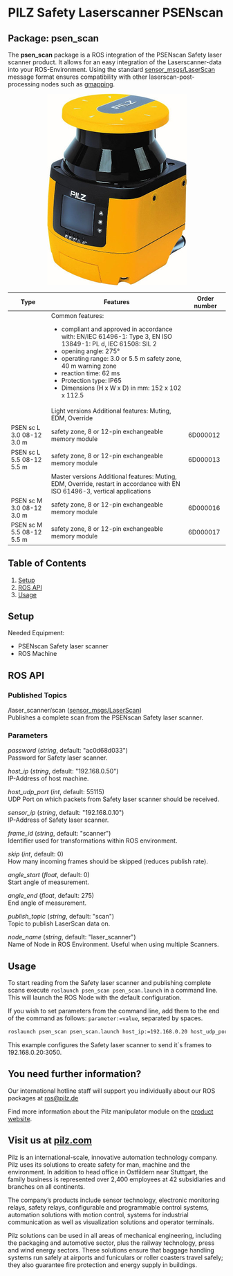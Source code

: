 # PILZ Safety Laserscanner PSENscan

## Package: psen_scan

The **psen_scan** package is a ROS integration of the PSENscan Safety laser scanner product. It allows for an easy integration of the Laserscanner-data into your ROS-Environment. Using the standard [sensor_msgs/LaserScan][] message format ensures compatibility with other laserscan-post-processing nodes such as [gmapping][].

<p align="center">
<img src="img/PSENscan.jpg" alt="Pilz Safety Laserscanner" title="Pilz Safety Laserscanner">
</p>

| Type | Features | Order number |
|------|----------|--------------|
| |	Common features:<ul><li>compliant and approved in accordance with: EN/IEC 61496-1: Type 3, EN ISO 13849-1: PL d, IEC 61508: SIL 2</li><li>opening angle: 275°</li><li>operating range: 3.0 or 5.5 m safety zone, 40 m warning zone</li><li>reaction time: 62 ms</li><li>Protection type: IP65</li><li>Dimensions (H x W x D) in mm: 152 x 102 x 112.5</li></ul> | |
| |Light versions	Additional features: Muting, EDM, Override | |
| PSEN sc L 3.0 08-12	3.0 m | safety zone, 8 or 12-pin exchangeable memory module |	6D000012 |
| PSEN sc L 5.5 08-12	5.5 m | safety zone, 8 or 12-pin exchangeable memory module	| 6D000013 |
| | Master versions	Additional features: Muting, EDM, Override, restart in accordance with EN ISO 61496-3, vertical applications| |
| PSEN sc M 3.0 08-12	3.0 m | safety zone, 8 or 12-pin exchangeable memory module	| 6D000016 |
| PSEN sc M 5.5 08-12	5.5 m | safety zone, 8 or 12-pin exchangeable memory module	| 6D000017 |

## Table of Contents

1. [Setup](#setup)
2. [ROS API](#ros_api)
3. [Usage](#usage)

## Setup

Needed Equipment:
- PSENscan Safety laser scanner
- ROS Machine

## ROS API

### Published Topics
/laser_scanner/scan ([sensor_msgs/LaserScan][])<br/>
Publishes a complete scan from the PSENscan Safety laser scanner.

### Parameters
_password_ (_string_, default: "ac0d68d033")<br/>
Password for Safety laser scanner.

_host_ip_ (_string_, default: "192.168.0.50")<br/>
IP-Address of host machine.

_host_udp_port_ (_int_, default: 55115)<br/>
UDP Port on which packets from Safety laser scanner should be received.

_sensor_ip_ (_string_, default: "192.168.0.10")<br/>
IP-Address of Safety laser scanner.

_frame_id_ (_string_, default: "scanner")<br/>
Identifier used for transformations within ROS environment.

_skip_ (_int_, default: 0)<br/>
How many incoming frames should be skipped (reduces publish rate).

_angle_start_ (_float_, default: 0)<br/>
Start angle of measurement.

_angle_end_ (_float_, default: 275)<br/>
End angle of measurement.

_publish_topic_ (_string_, default: "scan")<br/>
Topic to publish LaserScan data on.

_node_name_ (_string_, default: "laser_scanner")<br/>
Name of Node in ROS Environment. Useful when using multiple Scanners.

## Usage
To start reading from the Safety laser scanner and publishing complete scans execute `roslaunch psen_scan psen_scan.launch` in a command line. This will launch the ROS Node with the default configuration.

If you wish to set parameters from the command line, add them to the end of the command as follows: `parameter:=value`, separated by spaces.

```bash
roslaunch psen_scan psen_scan.launch host_ip:=192.168.0.20 host_udp_port:=3050
```
This example configures the Safety laser scanner to send it´s frames to 192.168.0.20:3050.

## You need further information?
Our international hotline staff will support you individually about our ROS packages at
ros@pilz.de

Find more information about the Pilz manipulator module on the [product website](https://www.pilz.com/en-INT/eshop/00106002197131/PSENscan-Safety-Laser-Scanner).

## Visit us at [pilz.com](https://www.pilz.com)
Pilz is an international-scale, innovative automation technology company.
Pilz uses its solutions to create safety for man, machine and the environment.
In addition to head office in Ostfildern near Stuttgart,
the family business is represented over 2,400
employees at 42 subsidiaries and branches on all
continents.

The company’s products include sensor technology, electronic monitoring relays, safety
relays, configurable and programmable control systems, automation solutions with motion
control, systems for industrial communication as well as visualization solutions and
operator terminals.

Pilz solutions can be used in all areas of mechanical engineering, including the packaging
and automotive sector, plus the railway technology, press and wind energy sectors.
These solutions ensure that baggage handling systems run safely at airports and
funiculars or roller coasters travel safely; they also guarantee fire protection and energy
supply in buildings.


[sensor_msgs/LaserScan]: http://docs.ros.org/melodic/api/sensor_msgs/html/msg/LaserScan.html
[gmapping]: http://wiki.ros.org/gmapping
